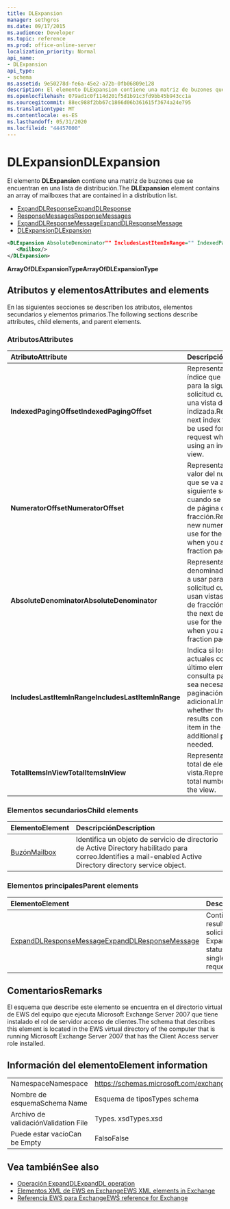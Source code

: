 ```yaml
---
title: DLExpansion
manager: sethgros
ms.date: 09/17/2015
ms.audience: Developer
ms.topic: reference
ms.prod: office-online-server
localization_priority: Normal
api_name:
- DLExpansion
api_type:
- schema
ms.assetid: 9e50278d-fe6a-45e2-a72b-0fb06809e128
description: El elemento DLExpansion contiene una matriz de buzones que se encuentran en una lista de distribución.
ms.openlocfilehash: 079ad1c0f114d201f5d1b91c3fd9bb45b943cc1a
ms.sourcegitcommit: 88ec988f2bb67c1866d06b361615f3674a24e795
ms.translationtype: MT
ms.contentlocale: es-ES
ms.lasthandoff: 05/31/2020
ms.locfileid: "44457000"
---
```

# <a name="dlexpansion"></a><span data-ttu-id="16382-103">DLExpansion</span><span class="sxs-lookup"><span data-stu-id="16382-103">DLExpansion</span></span>

<span data-ttu-id="16382-104">El elemento **DLExpansion** contiene una matriz de buzones que se encuentran en una lista de distribución.</span><span class="sxs-lookup"><span data-stu-id="16382-104">The **DLExpansion** element contains an array of mailboxes that are contained in a distribution list.</span></span> 
  
- [<span data-ttu-id="16382-105">ExpandDLResponse</span><span class="sxs-lookup"><span data-stu-id="16382-105">ExpandDLResponse</span></span>](expanddlresponse.md) 
- [<span data-ttu-id="16382-106">ResponseMessages</span><span class="sxs-lookup"><span data-stu-id="16382-106">ResponseMessages</span></span>](responsemessages.md) 
- [<span data-ttu-id="16382-107">ExpandDLResponseMessage</span><span class="sxs-lookup"><span data-stu-id="16382-107">ExpandDLResponseMessage</span></span>](expanddlresponsemessage.md)
- [<span data-ttu-id="16382-108">DLExpansion</span><span class="sxs-lookup"><span data-stu-id="16382-108">DLExpansion</span></span>](dlexpansion.md)
  
```xml
<DLExpansion AbsoluteDenominator"" IncludesLastItemInRange="" IndexedPagingOffset="" NumeratorOffset="" TotalItemsInView="">
   <Mailbox/>
</DLExpansion>
```

 <span data-ttu-id="16382-109">**ArrayOfDLExpansionType**</span><span class="sxs-lookup"><span data-stu-id="16382-109">**ArrayOfDLExpansionType**</span></span>
## <a name="attributes-and-elements"></a><span data-ttu-id="16382-110">Atributos y elementos</span><span class="sxs-lookup"><span data-stu-id="16382-110">Attributes and elements</span></span>

<span data-ttu-id="16382-111">En las siguientes secciones se describen los atributos, elementos secundarios y elementos primarios.</span><span class="sxs-lookup"><span data-stu-id="16382-111">The following sections describe attributes, child elements, and parent elements.</span></span>
  
### <a name="attributes"></a><span data-ttu-id="16382-112">Atributos</span><span class="sxs-lookup"><span data-stu-id="16382-112">Attributes</span></span>

|<span data-ttu-id="16382-113">**Atributo**</span><span class="sxs-lookup"><span data-stu-id="16382-113">**Attribute**</span></span>|<span data-ttu-id="16382-114">**Descripción**</span><span class="sxs-lookup"><span data-stu-id="16382-114">**Description**</span></span>|
|:-----|:-----|
|<span data-ttu-id="16382-115">**IndexedPagingOffset**</span><span class="sxs-lookup"><span data-stu-id="16382-115">**IndexedPagingOffset**</span></span> <br/> |<span data-ttu-id="16382-116">Representa el siguiente índice que se debe usar para la siguiente solicitud cuando se usa una vista de página indizada.</span><span class="sxs-lookup"><span data-stu-id="16382-116">Represents the next index that should be used for the next request when you are using an indexed page view.</span></span>  <br/> |
|<span data-ttu-id="16382-117">**NumeratorOffset**</span><span class="sxs-lookup"><span data-stu-id="16382-117">**NumeratorOffset**</span></span> <br/> |<span data-ttu-id="16382-118">Representa el nuevo valor del numerador que se va a usar para la siguiente solicitud cuando se usan vistas de página de fracción.</span><span class="sxs-lookup"><span data-stu-id="16382-118">Represents the new numerator value to use for the next request when you are using fraction page views.</span></span>  <br/> |
|<span data-ttu-id="16382-119">**AbsoluteDenominator**</span><span class="sxs-lookup"><span data-stu-id="16382-119">**AbsoluteDenominator**</span></span> <br/> |<span data-ttu-id="16382-120">Representa el siguiente denominador que se va a usar para la siguiente solicitud cuando se usan vistas de página de fracción.</span><span class="sxs-lookup"><span data-stu-id="16382-120">Represents the next denominator to use for the next request when you are using fraction page views.</span></span>  <br/> |
|<span data-ttu-id="16382-121">**IncludesLastItemInRange**</span><span class="sxs-lookup"><span data-stu-id="16382-121">**IncludesLastItemInRange**</span></span> <br/> |<span data-ttu-id="16382-122">Indica si los resultados actuales contienen el último elemento de la consulta para que no sea necesario paginación adicional.</span><span class="sxs-lookup"><span data-stu-id="16382-122">Indicates whether the current results contain the last item in the query so that additional paging is not needed.</span></span>  <br/> |
|<span data-ttu-id="16382-123">**TotalItemsInView**</span><span class="sxs-lookup"><span data-stu-id="16382-123">**TotalItemsInView**</span></span> <br/> |<span data-ttu-id="16382-124">Representa el número total de elementos de la vista.</span><span class="sxs-lookup"><span data-stu-id="16382-124">Represents the total number of items in the view.</span></span>  <br/> |
   
### <a name="child-elements"></a><span data-ttu-id="16382-125">Elementos secundarios</span><span class="sxs-lookup"><span data-stu-id="16382-125">Child elements</span></span>

|<span data-ttu-id="16382-126">**Elemento**</span><span class="sxs-lookup"><span data-stu-id="16382-126">**Element**</span></span>|<span data-ttu-id="16382-127">**Descripción**</span><span class="sxs-lookup"><span data-stu-id="16382-127">**Description**</span></span>|
|:-----|:-----|
|[<span data-ttu-id="16382-128">Buzón</span><span class="sxs-lookup"><span data-stu-id="16382-128">Mailbox</span></span>](mailbox.md) <br/> |<span data-ttu-id="16382-129">Identifica un objeto de servicio de directorio de Active Directory habilitado para correo.</span><span class="sxs-lookup"><span data-stu-id="16382-129">Identifies a mail-enabled Active Directory directory service object.</span></span>  <br/> |
   
### <a name="parent-elements"></a><span data-ttu-id="16382-130">Elementos principales</span><span class="sxs-lookup"><span data-stu-id="16382-130">Parent elements</span></span>

|<span data-ttu-id="16382-131">**Elemento**</span><span class="sxs-lookup"><span data-stu-id="16382-131">**Element**</span></span>|<span data-ttu-id="16382-132">**Descripción**</span><span class="sxs-lookup"><span data-stu-id="16382-132">**Description**</span></span>|
|:-----|:-----|
|[<span data-ttu-id="16382-133">ExpandDLResponseMessage</span><span class="sxs-lookup"><span data-stu-id="16382-133">ExpandDLResponseMessage</span></span>](expanddlresponsemessage.md) <br/> |<span data-ttu-id="16382-134">Contiene el estado y el resultado de una sola solicitud ExpandDL.</span><span class="sxs-lookup"><span data-stu-id="16382-134">Contains the status and result of a single ExpandDL request.</span></span>  <br/> |
   
## <a name="remarks"></a><span data-ttu-id="16382-135">Comentarios</span><span class="sxs-lookup"><span data-stu-id="16382-135">Remarks</span></span>

<span data-ttu-id="16382-136">El esquema que describe este elemento se encuentra en el directorio virtual de EWS del equipo que ejecuta Microsoft Exchange Server 2007 que tiene instalado el rol de servidor acceso de clientes.</span><span class="sxs-lookup"><span data-stu-id="16382-136">The schema that describes this element is located in the EWS virtual directory of the computer that is running Microsoft Exchange Server 2007 that has the Client Access server role installed.</span></span>
  
## <a name="element-information"></a><span data-ttu-id="16382-137">Información del elemento</span><span class="sxs-lookup"><span data-stu-id="16382-137">Element information</span></span>

|||
|:-----|:-----|
|<span data-ttu-id="16382-138">Namespace</span><span class="sxs-lookup"><span data-stu-id="16382-138">Namespace</span></span>  <br/> |https://schemas.microsoft.com/exchange/services/2006/types  <br/> |
|<span data-ttu-id="16382-139">Nombre de esquema</span><span class="sxs-lookup"><span data-stu-id="16382-139">Schema Name</span></span>  <br/> |<span data-ttu-id="16382-140">Esquema de tipos</span><span class="sxs-lookup"><span data-stu-id="16382-140">Types schema</span></span>  <br/> |
|<span data-ttu-id="16382-141">Archivo de validación</span><span class="sxs-lookup"><span data-stu-id="16382-141">Validation File</span></span>  <br/> |<span data-ttu-id="16382-142">Types. xsd</span><span class="sxs-lookup"><span data-stu-id="16382-142">Types.xsd</span></span>  <br/> |
|<span data-ttu-id="16382-143">Puede estar vacío</span><span class="sxs-lookup"><span data-stu-id="16382-143">Can be Empty</span></span>  <br/> |<span data-ttu-id="16382-144">Falso</span><span class="sxs-lookup"><span data-stu-id="16382-144">False</span></span>  <br/> |
   
## <a name="see-also"></a><span data-ttu-id="16382-145">Vea también</span><span class="sxs-lookup"><span data-stu-id="16382-145">See also</span></span>

- [<span data-ttu-id="16382-146">Operación ExpandDL</span><span class="sxs-lookup"><span data-stu-id="16382-146">ExpandDL operation</span></span>](expanddl-operation.md)
- [<span data-ttu-id="16382-147">Elementos XML de EWS en Exchange</span><span class="sxs-lookup"><span data-stu-id="16382-147">EWS XML elements in Exchange</span></span>](ews-xml-elements-in-exchange.md) 
- [<span data-ttu-id="16382-148">Referencia EWS para Exchange</span><span class="sxs-lookup"><span data-stu-id="16382-148">EWS reference for Exchange</span></span>](ews-reference-for-exchange.md)

